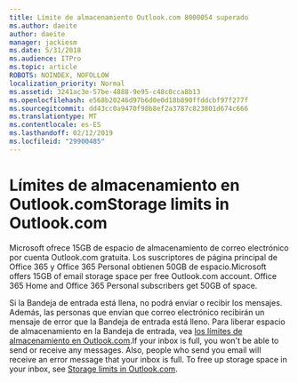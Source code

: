 ```yaml
---
title: Límite de almacenamiento Outlook.com 8000054 superado
ms.author: daeite
author: daeite
manager: jackiesm
ms.date: 5/31/2018
ms.audience: ITPro
ms.topic: article
ROBOTS: NOINDEX, NOFOLLOW
localization_priority: Normal
ms.assetid: 3241ac3e-57be-4888-9e95-c48c0cca8b13
ms.openlocfilehash: e568b20246d97b6d0e0d18b890ffddcbf97f277f
ms.sourcegitcommit: dd43cc0a9470f98b8ef2a3787c823801d674c666
ms.translationtype: MT
ms.contentlocale: es-ES
ms.lasthandoff: 02/12/2019
ms.locfileid: "29900485"
---
```

# <a name="storage-limits-in-outlookcom"></a><span data-ttu-id="c6f5c-102">Límites de almacenamiento en Outlook.com</span><span class="sxs-lookup"><span data-stu-id="c6f5c-102">Storage limits in Outlook.com</span></span>

<span data-ttu-id="c6f5c-p101">Microsoft ofrece 15GB de espacio de almacenamiento de correo electrónico por cuenta Outlook.com gratuita. Los suscriptores de página principal de Office 365 y Office 365 Personal obtienen 50GB de espacio.</span><span class="sxs-lookup"><span data-stu-id="c6f5c-p101">Microsoft offers 15GB of email storage space per free Outlook.com account. Office 365 Home and Office 365 Personal subscribers get 50GB of space.</span></span>
  
<span data-ttu-id="c6f5c-p102">Si la Bandeja de entrada está llena, no podrá enviar o recibir los mensajes. Además, las personas que envían que correo electrónico recibirán un mensaje de error que la Bandeja de entrada está lleno. Para liberar espacio de almacenamiento en la Bandeja de entrada, vea [los límites de almacenamiento en Outlook.com](https://go.microsoft.com/fwlink/p/?linkid=2001900&amp;clcid=0x409).</span><span class="sxs-lookup"><span data-stu-id="c6f5c-p102">If your inbox is full, you won't be able to send or receive any messages. Also, people who send you email will receive an error message that your inbox is full. To free up storage space in your inbox, see [Storage limits in Outlook.com](https://go.microsoft.com/fwlink/p/?linkid=2001900&amp;clcid=0x409).</span></span>
  

